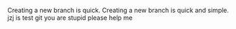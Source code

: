 Creating a new branch is quick.
Creating a new branch is quick and simple.
jzj is test git
you are stupid
please help me
